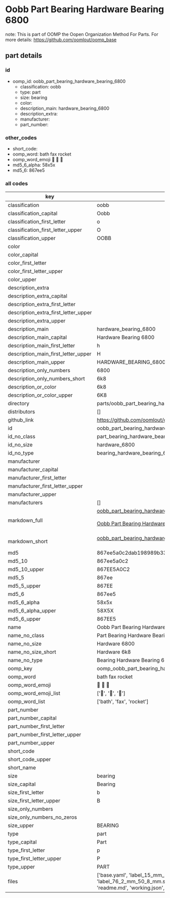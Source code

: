 # Oobb Part Bearing Hardware Bearing 6800  

note: This is part of OOMP the Oopen Organization Method For Parts. For more details: https://github.com/oomlout/oomp_base

##  part details





### id
* oomp_id: oobb_part_bearing_hardware_bearing_6800
  * classification: oobb
  * type: part
  * size: bearing
  * color: 
  * description_main: hardware_bearing_6800
  * description_extra: 
  * manufacturer: 
  * part_number: 

### other_codes
* short_code: 
* oomp_word: bath fax rocket
* oomp_word_emoji :bath: :fax: :rocket:
* md5_6_alpha: 58x5x
* md5_6: 867ee5

### all codes 
| key | value |  
| --- | --- |  
| classification | oobb |  
| classification_capital | Oobb |  
| classification_first_letter | o |  
| classification_first_letter_upper | O |  
| classification_upper | OOBB |  
| color |  |  
| color_capital |  |  
| color_first_letter |  |  
| color_first_letter_upper |  |  
| color_upper |  |  
| description_extra |  |  
| description_extra_capital |  |  
| description_extra_first_letter |  |  
| description_extra_first_letter_upper |  |  
| description_extra_upper |  |  
| description_main | hardware_bearing_6800 |  
| description_main_capital | Hardware Bearing 6800 |  
| description_main_first_letter | h |  
| description_main_first_letter_upper | H |  
| description_main_upper | HARDWARE_BEARING_6800 |  
| description_only_numbers | 6800 |  
| description_only_numbers_short | 6k8 |  
| description_or_color | 6k8 |  
| description_or_color_upper | 6K8 |  
| directory | parts/oobb_part_bearing_hardware_bearing_6800 |  
| distributors | [] |  
| github_link | https://github.com/oomlout/oomlout_oomp_part_src/tree/main/parts/oobb_part_bearing_hardware_bearing_6800/working |  
| id | oobb_part_bearing_hardware_bearing_6800 |  
| id_no_class | part_bearing_hardware_bearing_6800 |  
| id_no_size | hardware_6800 |  
| id_no_type | bearing_hardware_bearing_6800 |  
| manufacturer |  |  
| manufacturer_capital |  |  
| manufacturer_first_letter |  |  
| manufacturer_first_letter_upper |  |  
| manufacturer_upper |  |  
| manufacturers | [] |  
| markdown_full | [oobb_part_bearing_hardware_bearing_6800](https://github.com/oomlout/oomlout_oomp_part_src/tree/main/parts/oobb_part_bearing_hardware_bearing_6800/working)<br>[](https://github.com/oomlout/oomlout_oomp_part_src/tree/main/parts/oobb_part_bearing_hardware_bearing_6800/working)<br>[Oobb Part Bearing Hardware Bearing 6800](https://github.com/oomlout/oomlout_oomp_part_src/tree/main/parts/oobb_part_bearing_hardware_bearing_6800/working)<br><br> |  
| markdown_short | [oobb_part_bearing_hardware_bearing_6800](https://github.com/oomlout/oomlout_oomp_part_src/tree/main/parts/oobb_part_bearing_hardware_bearing_6800/working)<br><br> |  
| md5 | 867ee5a0c2dab198989b33ca18bad038 |  
| md5_10 | 867ee5a0c2 |  
| md5_10_upper | 867EE5A0C2 |  
| md5_5 | 867ee |  
| md5_5_upper | 867EE |  
| md5_6 | 867ee5 |  
| md5_6_alpha | 58x5x |  
| md5_6_alpha_upper | 58X5X |  
| md5_6_upper | 867EE5 |  
| name | Oobb Part Bearing Hardware Bearing 6800 |  
| name_no_class | Part Bearing Hardware Bearing 6800 |  
| name_no_size | Hardware 6800 |  
| name_no_size_short | Hardware 6k8 |  
| name_no_type | Bearing Hardware Bearing 6800 |  
| oomp_key | oomp_oobb_part_bearing_hardware_bearing_6800 |  
| oomp_word | bath fax rocket |  
| oomp_word_emoji | :bath: :fax: :rocket: |  
| oomp_word_emoji_list | [':bath:', ':fax:', ':rocket:'] |  
| oomp_word_list | ['bath', 'fax', 'rocket'] |  
| part_number |  |  
| part_number_capital |  |  
| part_number_first_letter |  |  
| part_number_first_letter_upper |  |  
| part_number_upper |  |  
| short_code |  |  
| short_code_upper |  |  
| short_name |  |  
| size | bearing |  
| size_capital | Bearing |  
| size_first_letter | b |  
| size_first_letter_upper | B |  
| size_only_numbers |  |  
| size_only_numbers_no_zeros |  |  
| size_upper | BEARING |  
| type | part |  
| type_capital | Part |  
| type_first_letter | p |  
| type_first_letter_upper | P |  
| type_upper | PART |  
| files | ['base.yaml', 'label_15_mm_30_mm.pdf', 'label_15_mm_30_mm.svg', 'label_76_2_mm_50_8_mm.pdf', 'label_76_2_mm_50_8_mm.svg', 'label_oomlout_76_2_mm_50_8_mm.pdf', 'label_oomlout_76_2_mm_50_8_mm.svg', 'readme.md', 'working.json', 'working.yaml'] |  
